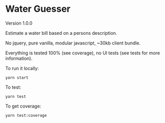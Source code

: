# Water Guesser

Version 1.0.0

Estimate a water bill based on a persons description.

No jquery, pure vanilla, modular javascript, ~30kb client bundle.

Everything is tested 100% (see coverage), no UI tests (see tests for more information).

To run it locally:

```
yarn start
```

To test:

```
yarn test
```

To get coverage:

```
yarn test:coverage
```

